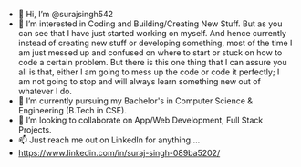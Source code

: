 - 👋 Hi, I’m @surajsingh542
- 👀 I’m interested in Coding and Building/Creating New Stuff.
But as you can see that I have just started working on myself.
And hence currently instead of creating new stuff or developing something, most of the 
time I am just messed up and confused on where to start or stuck on how to code a certain problem. 
But there is this one thing that I can assure you all is that, either I am going to mess up the code 
or code it perfectly; I am not going to stop and will always learn something new out of whatever I do.
- 🌱 I’m currently pursuing my Bachelor's in Computer Science & Engineering (B.Tech in CSE).
- 💞️ I’m looking to collaborate on App/Web Development, Full Stack Projects.
- 📫 Just reach me out on LinkedIn for anything....
- https://www.linkedin.com/in/suraj-singh-089ba5202/

<!---
surajsingh542/surajsingh542 is a ✨ special ✨ repository because its `README.md` (this file) appears on your GitHub profile.
You can click the Preview link to take a look at your changes.
--->
